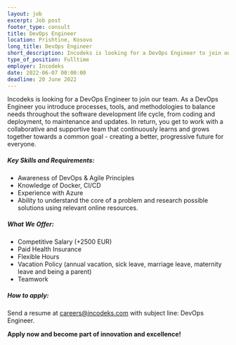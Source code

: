 ```yaml
---
layout: job 
excerpt: Job post 
footer_type: consult
title: DevOps Engineer
location: Prishtine, Kosovo
long_title: DevOps Engineer
short_description: Incodeks is looking for a DevOps Engineer to join our team.  As a DevOps Engineer you introduce processes, tools and methodologies to balance needs throughout...
type_of_position: Fulltime
employer: Incodeks
date: 2022-06-07 00:00:00
deadline: 20 June 2022
---
```


Incodeks is looking for a DevOps Engineer to join our team.
As a DevOps Engineer you introduce processes, tools, and methodologies to balance needs throughout the software development life cycle, from coding and deployment, to maintenance and updates.
In return, you get to work with a collaborative and supportive team that continuously learns and grows together towards a common goal - creating a better, progressive future for everyone.

##### Key Skills and Requirements:

- Awareness of DevOps & Agile Principles
- Knowledge of Docker, CI/CD
- Experience with Azure
- Ability to understand the core of a problem and research possible solutions using relevant online resources.

##### What We Offer:

- Competitive Salary (+2500 EUR)
- Paid Health Insurance
- Flexible Hours
- Vacation Policy (annual vacation, sick leave, marriage leave, maternity leave and being a parent) 
- Teamwork


##### How to apply: 

Send a resume at <a href="mailto:careers@incodeks.com?subject=DevOps Engineer" style="color:#5C46F9 !important">careers@incodeks.com</a> with subject line: DevOps Engineer.

<p style="font-weight: bold">Apply now and become part of innovation and excellence!</p>